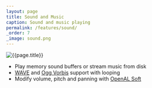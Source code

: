 ```yaml
---
layout: page
title: Sound and Music
caption: Sound and music playing
permalink: /features/sound/
_order: 7
_image: sound.png
---
```


![{{page.title}}](/img/features/{{page._image}})

- Play memory sound buffers or stream music from disk
- [WAVE](https://en.wikipedia.org/wiki/WAV) and [Ogg Vorbis](http://www.vorbis.com/) support with looping
- Modify volume, pitch and panning with [OpenAL Soft](http://kcat.strangesoft.net/openal.html)

